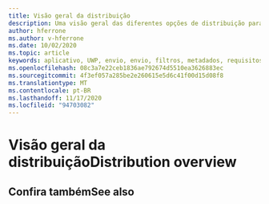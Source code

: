 ```yaml
---
title: Visão geral da distribuição
description: Uma visão geral das diferentes opções de distribuição para várias plataformas com suporte e armazenamentos de publicação.
author: hferrone
ms.author: v-hferrone
ms.date: 10/02/2020
ms.topic: article
keywords: aplicativo, UWP, envio, envio, filtros, metadados, requisitos de sistema, palavras-chave, wack, certificação, pacote, Appx, merchandising, headset de realidade misturada, headset de realidade mista do Windows, headset da realidade virtual
ms.openlocfilehash: 08c3a7e22ceb1836ae792674d5510ea3626883ec
ms.sourcegitcommit: 4f3ef057a285be2e260615e5d6c41f00d15d08f8
ms.translationtype: MT
ms.contentlocale: pt-BR
ms.lasthandoff: 11/17/2020
ms.locfileid: "94703082"
---
```

# <a name="distribution-overview"></a><span data-ttu-id="2eb11-104">Visão geral da distribuição</span><span class="sxs-lookup"><span data-stu-id="2eb11-104">Distribution overview</span></span>

## <a name="see-also"></a><span data-ttu-id="2eb11-105">Confira também</span><span class="sxs-lookup"><span data-stu-id="2eb11-105">See also</span></span>